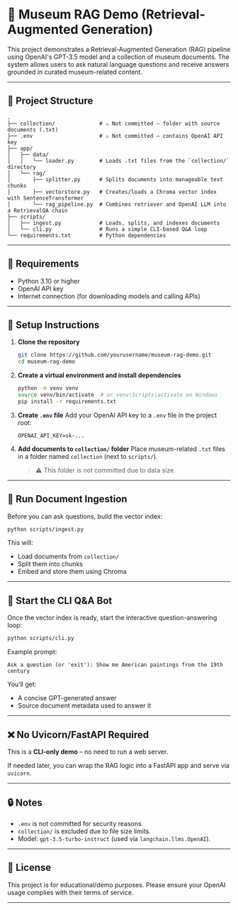 # 🎨 Museum RAG Demo (Retrieval-Augmented Generation)

This project demonstrates a Retrieval-Augmented Generation (RAG) pipeline using OpenAI's GPT-3.5 model and a collection of museum documents. The system allows users to ask natural language questions and receive answers grounded in curated museum-related content.

---

## 📁 Project Structure

```
.
├── collection/              # ⚠️ Not committed – folder with source documents (.txt)
├── .env                     # ⚠️ Not committed – contains OpenAI API key
├── app/
│   ├── data/
│   │   └── loader.py        # Loads .txt files from the `collection/` directory
│   └── rag/
│       ├── splitter.py      # Splits documents into manageable text chunks
│       ├── vectorstore.py   # Creates/loads a Chroma vector index with SentenceTransformer
│       └── rag_pipeline.py  # Combines retriever and OpenAI LLM into a RetrievalQA chain
├── scripts/
│   ├── ingest.py            # Loads, splits, and indexes documents
│   └── cli.py               # Runs a simple CLI-based Q&A loop
└── requirements.txt         # Python dependencies
```

---

## 🧰 Requirements

- Python 3.10 or higher
- OpenAI API key
- Internet connection (for downloading models and calling APIs)

---

## 🔧 Setup Instructions

1. **Clone the repository**
   ```bash
   git clone https://github.com/yourusername/museum-rag-demo.git
   cd museum-rag-demo
   ```

2. **Create a virtual environment and install dependencies**
   ```bash
   python -m venv venv
   source venv/bin/activate  # or venv\Scripts\activate on Windows
   pip install -r requirements.txt
   ```

3. **Create `.env` file**
   Add your OpenAI API key to a `.env` file in the project root:
   ```
   OPENAI_API_KEY=sk-...
   ```

4. **Add documents to `collection/` folder**
   Place museum-related `.txt` files in a folder named `collection` (next to `scripts/`).  
   > ⚠️ This folder is not committed due to data size.

---

## 🧠 Run Document Ingestion

Before you can ask questions, build the vector index:

```bash
python scripts/ingest.py
```

This will:
- Load documents from `collection/`
- Split them into chunks
- Embed and store them using Chroma

---

## 💬 Start the CLI Q&A Bot

Once the vector index is ready, start the interactive question-answering loop:

```bash
python scripts/cli.py
```

Example prompt:
```
Ask a question (or 'exit'): Show me American paintings from the 19th century
```

You’ll get:
- A concise GPT-generated answer
- Source document metadata used to answer it

---

## ❌ No Uvicorn/FastAPI Required

This is a **CLI-only demo** – no need to run a web server.

If needed later, you can wrap the RAG logic into a FastAPI app and serve via `uvicorn`.

---

## 🔒 Notes

- `.env` is not committed for security reasons.
- `collection/` is excluded due to file size limits.
- Model: `gpt-3.5-turbo-instruct` (used via `langchain.llms.OpenAI`).

---

## 🧾 License

This project is for educational/demo purposes. Please ensure your OpenAI usage complies with their terms of service.

---
